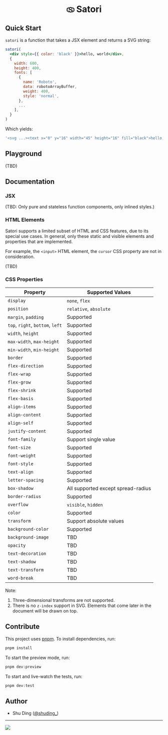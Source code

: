 <h1 align="center">
  🄪 Satori
</h1>

## Quick Start

`satori` is a function that takes a JSX element and returns a SVG string:

```jsx
satori(
  <div style={{ color: 'black' }}>hello, world</div>,
  {
    width: 600,
    height: 400,
    fonts: [
      {
        name: 'Roboto',
        data: robotoArrayBuffer,
        weight: 400,
        style: 'normal',
      },
      ...
    ],
  }
)
```

Which yields:

```js
'<svg ...><text x="0" y="16" width="45" height="16" fill="black">hello, world</text></svg>'
```

## Playground

(TBD)

## Documentation

### JSX

(TBD: Only pure and stateless function components, only inlined styles.)

### HTML Elements

Satori supports a limited subset of HTML and CSS features, due to its special use cases. In general, only these static and visible elements and properties that are implemented. 

For example, the `<input>` HTML element, the `cursor` CSS property are not in consideration.

(TBD)

### CSS Properties

| Property | Supported Values |
| --- | --- |
| `display` | `none`, `flex` |
| `position` | `relative`, `absolute` |
| `margin`, `padding` | Supported |
| `top`, `right`, `bottom`, `left` | Supported |
| `width`, `height` | Supported |
| `max-width`, `max-height` | Supported |
| `min-width`, `min-height` | Supported |
| `border` | Supported |
| `flex-direction` | Supported |
| `flex-wrap` | Supported |
| `flex-grow` | Supported |
| `flex-shrink` | Supported |
| `flex-basis` | Supported |
| `align-items` | Supported |
| `align-content` | Supported |
| `align-self` | Supported |
| `justify-content` | Supported |
| `font-family` | Support single value |
| `font-size` | Supported |
| `font-weight` | Supported |
| `font-style` | Supported |
| `text-align` | Supported |
| `letter-spacing` | Supported |
| `box-shadow` | All supported except spread-radius |
| `border-radius` | Supported |
| `overflow` | `visible`, `hidden` |
| `color` | Supported |
| `transform` | Support absolute values |
| `background-color` | Supported |
| `background-image` | TBD |
| `opacity` | TBD |
| `text-decoration` | TBD |
| `text-shadow` | TBD |
| `text-transform` | TBD |
| `word-break` | TBD |

Note:

1. Three-dimensional transforms are not supported.
2. There is no `z-index` support in SVG. Elements that come later in the document will be drawn on top.

## Contribute

This project uses [pnpm](https://pnpm.io). To install dependencies, run:

```bash
pnpm install
```

To start the preview mode, run:

```bash
pnpm dev:preview
```

To start and live-watch the tests, run:

```bash
pnpm dev:test
```

## Author

- Shu Ding ([@shuding_](https://twitter.com/shuding_))

---

<a aria-label="Vercel logo" href="https://vercel.com">
  <img src="https://badgen.net/badge/icon/Made%20by%20Vercel?icon=zeit&label&color=black&labelColor=black">
</a>
